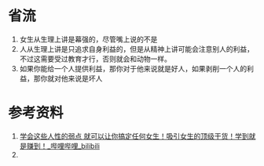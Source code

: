 # 省流 
1. 女生从生理上讲是幕强的，尽管嘴上说的不是
2. 人从生理上讲是只追求自身利益的，但是从精神上讲可能会注意别人的利益，不过这需要受过教育才行，否则就会和动物一样。
3. 如果你能给一个人提供利益，那你对于他来说就是好人，如果剥削一个人的利益，那你就对他来说是坏人

# 参考资料
1. [学会这些人性的弱点 就可以让你搞定任何女生！吸引女生的顶级干货！学到就是赚到！_哔哩哔哩_bilibili](https://www.bilibili.com/video/BV1DHMBzcE4g/?spm_id_from=333.1007.top_right_bar_window_history.content.click&vd_source=803d9da6b5d9f4e6463c1a347cfbc91a)
2. 